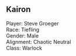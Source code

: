 ## Kairon

Player: Steve Groeger  
Race: Tiefling   
Gender: Male  
Alignment: Chaotic Neutral  
Class: Warlock  
